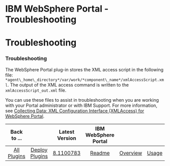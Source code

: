 
IBM WebSphere Portal - Troubleshooting
======================================

# Troubleshooting


### Troubleshooting




The WebSphere Portal plug-in stores the XML access script in the following file: `*agent\_home\_directory*/var/work/*component\_name*/xmlAccessScript.xml`. The output of the XML access command is written to the `xmlAccessScript_out.xml` file.

You can use these files to assist in troubleshooting when you are working with your Portal administrator or with IBM Support. For more information, see [Collecting Data: XML Configuration Interface (XMLAccess) for WebSphere Portal](https://www.ibm.com/support/pages/collecting-data-xml-configuration-interface-xmlaccess-websphere-portal-61).


|Back to ...||Latest Version|IBM WebSphere Portal |||||
| :---: | :---: | :---: | :---: | :---: | :---: | :---: | :---: |
|[All Plugins](../../index.md)|[Deploy Plugins](../README.md)|[8.1100783](https://raw.githubusercontent.com/UrbanCode/IBM-UCD-PLUGINS/main/files/WebSpherePortal/WebSpherePortal-8.1100783.zip)|[Readme](README.md)|[Overview](overview.md)|[Usage](usage.md)|[Steps](steps.md)|[Downloads](downloads.md)|
